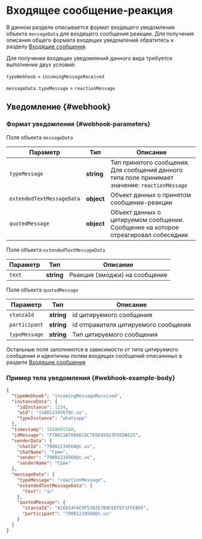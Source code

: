 # Входящее сообщение-реакция

В данном разделе описывается формат входящего уведомления объекта `messageData` для входящего сообщения реакции. Для получения описания общего формата входящих уведомлений обратитесь к разделу [Входящие сообщения](Webhook-IncomingMessageReceived.md).

Для получения входящих уведомлений данного вида требуется выполнение двух условий:

`typeWebhook` = `incomingMessageReceived`

`messageData.typeMessage` = `reactionMessage`

## Уведомление {#webhook}

### Формат уведомления {#webhook-parameters}

Поля объекта `messageData`

| Параметр          | Тип        | Описание                                                                                                                                       |
| ----------------- | ---------- | ---------------------------------------------------------------------------------------------------------------------------------------------- |
| `typeMessage`     | **string** | Тип принятого сообщения. Для сообщений данного типа поле принимает значение: `reactionMessage`|
|`extendedTextMessageData` | **object** | Объект данных о принятом сообщении-реакции  |                                                                                           |
| `quotedMessage`   | **object** | Объект данных о цитируемом сообщении. Сообщение на которое отреагировал собеседник   |

Поля объекта `extendedTextMessageData`

Параметр | Тип | Описание
----- | ----- | -----
`text` | **string** | Реакция (эмоджи) на сообщение


Поля объекта `quotedMessage`

| Параметр      | Тип        | Описание            |
| ------------- | ---------- | ------------------- |
| `stanzaId` | **string** | id цитируемого сообщения |
| `participant` | **string** | id отправителя цитируемого сообщения |
| `typeMessage` | **string** | Тип цитируемого сообщения |

Остальные поля заполняются в зависимости от типа цитируемого сообщения и идентичны полям входящих сообщений описаннных в разделе [Входящие сообщения](Webhook-IncomingMessageReceived.md)

### Пример тела уведомления {#webhook-example-body}

```json
{
  "typeWebhook": "incomingMessageReceived",
  "instanceData": {
    "idInstance": 1234,
    "wid": "11001234567@c.us",
    "typeInstance": "whatsapp"
  },
  "timestamp": 1588091580,
  "idMessage": "F7AEC1B7086ECDC7E6E45923F5EDB825",
  "senderData": {
    "chatId": "79001234568@c.us",
    "chatName": "Грин",
    "sender": "79001234568@c.us",
    "senderName": "Грин"
  },
  "messageData": {
    "typeMessage": "reactionMessage",
    "extendedTextMessageData": {
      "text": "👍"
    },
    "quotedMessage": {
      "stanzaId": "A16014FAC9F5382E7B9CEEFEF1FFEB6F",
      "participant": "79001234568@c.us"
    }
  }
}
```

